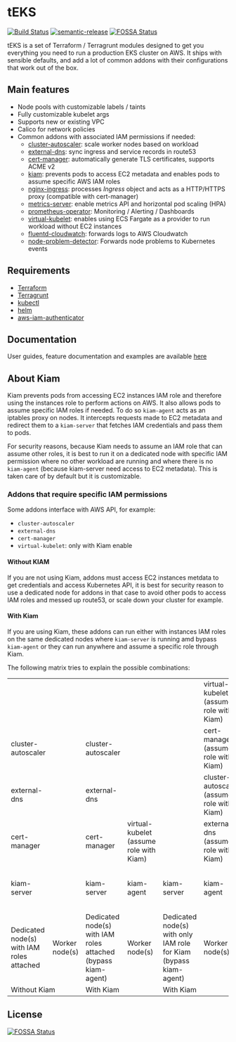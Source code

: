 # tEKS

[![Build Status](https://travis-ci.com/clusterfrak-dynamics/teks.svg?branch=master)](https://travis-ci.com/clusterfrak-dynamics/teks)
[![semantic-release](https://img.shields.io/badge/%20%20%F0%9F%93%A6%F0%9F%9A%80-semantic--release-e10079.svg)](https://github.com/semantic-release/semantic-release)
[![FOSSA Status](https://app.fossa.io/api/projects/git%2Bgithub.com%2Fclusterfrak-dynamics%2Fteks.svg?type=shield)](https://app.fossa.io/projects/git%2Bgithub.com%2Fclusterfrak-dynamics%2Fteks?ref=badge_shield)

tEKS is a set of Terraform / Terragrunt modules designed to get you everything you need to run a production EKS cluster on AWS. It ships with sensible defaults, and add a lot of common addons with their configurations that work out of the box.

## Main features

* Node pools with customizable labels / taints
* Fully customizable kubelet args
* Supports new or existing VPC
* Calico for network policies
* Common addons with associated IAM permissions if needed:
  * [cluster-autoscaler](https://github.com/kubernetes/autoscaler/tree/master/cluster-autoscaler): scale worker nodes based on workload
  * [external-dns](https://github.com/kubernetes-incubator/external-dns): sync ingress and service records in route53
  * [cert-manager](https://github.com/jetstack/cert-manager): automatically generate TLS certificates, supports ACME v2
  * [kiam](https://github.com/uswitch/kiam): prevents pods to access EC2 metadata and enables pods to assume specific AWS IAM roles
  * [nginx-ingress](https://github.com/kubernetes/ingress-nginx): processes *Ingress* object and acts as a HTTP/HTTPS proxy (compatible with cert-manager)
  * [metrics-server](https://github.com/kubernetes-incubator/metrics-server): enable metrics API and horizontal pod scaling (HPA)
  * [prometheus-operator](https://github.com/coreos/prometheus-operator): Monitoring / Alerting / Dashboards
  * [virtual-kubelet](https://github.com/coreos/prometheus-operator): enables using ECS Fargate as a provider to run workload without EC2 instances
  * [fluentd-cloudwatch](https://github.com/helm/charts/tree/master/incubator/fluentd-cloudwatch): forwards logs to AWS Cloudwatch
  * [node-problem-detector](https://github.com/kubernetes/node-problem-detector): Forwards node problems to Kubernetes events

## Requirements

* [Terraform](https://www.terraform.io/intro/getting-started/install.html)
* [Terragrunt](https://github.com/gruntwork-io/terragrunt#install-terragrunt)
* [kubectl](https://kubernetes.io/docs/tasks/tools/install-kubectl/)
* [helm](https://helm.sh/)
* [aws-iam-authenticator](https://github.com/kubernetes-sigs/aws-iam-authenticator)

## Documentation

User guides, feature documentation and examples are available [here](https://clusterfrak-dynamics.github.io/teks/)

## About Kiam

Kiam prevents pods from accessing EC2 instances IAM role and therefore using the instances role to perform actions on AWS. It also allows pods to assume specific IAM roles if needed. To do so `kiam-agent` acts as an iptables proxy on nodes. It intercepts requests made to EC2 metadata and redirect them to a `kiam-server` that fetches IAM credentials and pass them to pods.

For security reasons, because Kiam needs to assume an IAM role that can assume other roles, it is best to run it on a dedicated node with specific IAM permission where no other workload are running and where there is no `kiam-agent` (because kiam-server need access to EC2 metadata). This is taken care of by default but it is customizable.

### Addons that require specific IAM permissions

Some addons interface with AWS API, for example:

* `cluster-autoscaler`
* `external-dns`
* `cert-manager`
* `virtual-kubelet`: only with Kiam enable

#### Without KIAM

If you are not using Kiam, addons must access EC2 instances metdata to get credentials and access Kubernetes API, it is best for security reason to use a dedicated node for addons in that case to avoid other pods to access IAM roles and messed up route53, or scale down your cluster for example.

#### With Kiam

If you are using Kiam, these addons can run either with instances IAM roles on the same dedicated nodes where `kiam-server` is running amd bypass `kiam-agent` or they can run anywhere and assume a specific role through Kiam.

The following matrix tries to explain the possible combinations:

<table>
  <tr>
    <td></td>
    <td></td>
    <td></td>
    <td></td>
    <td></td>
    <td>virtual-kubelet<br>(assume role with Kiam)</td>
    <td></td>
  </tr>
  <tr>
    <td>cluster-autoscaler</td>
    <td></td>
    <td>cluster-autoscaler</td>
    <td></td>
    <td></td>
    <td>cert-manager<br>(assume role with Kiam)</td>
    <td>cert-manager<br>(assume role with Kiam)</td>
  </tr>
  <tr>
    <td>external-dns</td>
    <td></td>
    <td>external-dns</td>
    <td></td>
    <td></td>
    <td>cluster-autoscaler<br>(assume role with Kiam)</td>
    <td>cluster-autoscaler<br>(assume role with Kiam)</td>
  </tr>
  <tr>
    <td>cert-manager</td>
    <td></td>
    <td>cert-manager</td>
    <td>virtual-kubelet<br>(assume role with Kiam)</td>
    <td></td>
    <td>external-dns<br>(assume role with Kiam)</td>
    <td>external-dns<br>(assume role with Kiam)</td>
  </tr>
  <tr>
    <td>kiam-server</td>
    <td></td>
    <td>kiam-server</td>
    <td>kiam-agent</td>
    <td>kiam-server</td>
    <td>kiam-agent</td>
    <td>kiam-agent<br>(in HostNetwork, bypass kiam-agent)<br></td>
  </tr>
  <tr>
    <td>Dedicated node(s)<br>with IAM roles attached</td>
    <td>Worker node(s)</td>
    <td>Dedicated node(s) with IAM roles attached<br>(bypass kiam-agent)</td>
    <td>Worker node(s)</td>
    <td>Dedicated node(s) with only IAM role for Kiam<br>(bypass kiam-agent)</td>
    <td>Worker node(s)</td>
    <td>Worker node(s) with only IAM role for Kiam<br>(bypass kiam-agent)<br>!!! Security concerns !!!</td>
  </tr>
  <tr>
    <td colspan="2">Without Kiam</td>
    <td colspan="2">With Kiam</td>
    <td colspan="2">With Kiam</td>
    <td>With Kiam</td>
  </tr>
</table>

## License

[![FOSSA Status](https://app.fossa.io/api/projects/git%2Bgithub.com%2Fclusterfrak-dynamics%2Fteks.svg?type=large)](https://app.fossa.io/projects/git%2Bgithub.com%2Fclusterfrak-dynamics%2Fteks?ref=badge_large)
